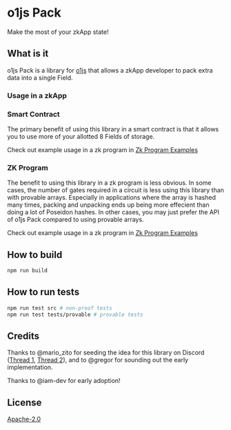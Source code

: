 # o1js Pack

Make the most of your zkApp state!

## What is it

o1js Pack is a library for [o1js](https://github.com/o1-labs/o1js/) that allows a zkApp developer to pack extra data into a single Field.

### Usage in a zkApp

### Smart Contract

The primary benefit of using this library in a smart contract is that it allows you to use more of your allotted 8 Fields of storage.

Check out example usage in a zk program in [Zk Program Examples](/examples/smart_contract/)

### ZK Program

The benefit to using this library in a zk program is less obvious. In some cases, the number of gates required in a circuit is less using this library than with provable arrays. Especially in applications where the array is hashed many times, packing and unpacking ends up being more effecient than doing a lot of Poseidon hashes. In other cases, you may just prefer the API of o1js Pack compared to using provable arrays.

Check out example usage in a zk program in [Zk Program Examples](/examples/zk_program/)

## How to build

```sh
npm run build
```

## How to run tests

```sh
npm run test src # non-proof tests
npm run test tests/provable # provable tests
```

## Credits

Thanks to @mario_zito for seeding the idea for this library on Discord ([Thread 1](https://discord.com/channels/484437221055922177/1128509274465779822), [Thread 2](https://discord.com/channels/484437221055922177/1128501705173106698)), and to @gregor for sounding out the early implementation.

Thanks to @iam-dev for early adoption!

## License

[Apache-2.0](LICENSE)
